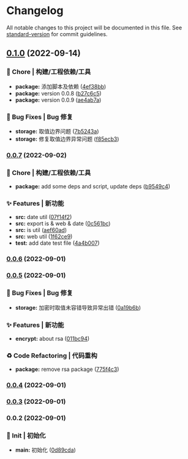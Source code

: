 # Changelog

All notable changes to this project will be documented in this file. See [standard-version](https://github.com/conventional-changelog/standard-version) for commit guidelines.

## [0.1.0](https://github.com/Cenavy1019/common/compare/v0.0.7...v0.1.0) (2022-09-14)


### 🚀 Chore | 构建/工程依赖/工具

* **package:** 添加脚本及依赖 ([4ef38bb](https://github.com/Cenavy1019/common/commit/4ef38bba725bafb27e4325adfdf6fd80f2f6ecc3))
* **package:** version 0.0.8 ([b27c6c5](https://github.com/Cenavy1019/common/commit/b27c6c53487e79d6e787effbda5918245cd86c27))
* **package:** version 0.0.9 ([ae4ab7a](https://github.com/Cenavy1019/common/commit/ae4ab7ae4b133b3da2c731fde2d5eb7875a72a65))


### 🐛 Bug Fixes | Bug 修复

* **storage:** 取值边界问题 ([7b5243a](https://github.com/Cenavy1019/common/commit/7b5243a73c4129c88804204efa9bbe9be4d58d24))
* **storage:** 修复取值边界异常问题 ([f85ecb3](https://github.com/Cenavy1019/common/commit/f85ecb31adb421013648a87c051ff013ca54b989))

### [0.0.7](https://github.com/Cenavy1019/common/compare/v0.0.6...v0.0.7) (2022-09-02)

### 🚀 Chore | 构建/工程依赖/工具

- **package:** add some deps and script, update deps ([b9549c4](https://github.com/Cenavy1019/common/commit/b9549c4e8ee5a3805612fee97a640e5baf1762a4))

### ✨ Features | 新功能

- **src:** date util ([07f14f2](https://github.com/Cenavy1019/common/commit/07f14f2cb58da668c34cc41a405de7d684d19f65))
- **src:** export is & web & date ([0c561bc](https://github.com/Cenavy1019/common/commit/0c561bc1a33c268b66a59323753aa9f399027d62))
- **src:** is util ([aef60ad](https://github.com/Cenavy1019/common/commit/aef60adbbb04e274e5ccf118edb369576c4c9993))
- **src:** web util ([1f62ce9](https://github.com/Cenavy1019/common/commit/1f62ce9618b790fe963ad923cdaaa278d5e10d9f))
- **test:** add date test file ([4a4b007](https://github.com/Cenavy1019/common/commit/4a4b007788a10b84e5da26d92ba01b06a04a22d3))

### [0.0.6](https://github.com/Cenavy1019/common/compare/v0.0.5...v0.0.6) (2022-09-01)

### [0.0.5](https://github.com/Cenavy1019/common/compare/v0.0.4...v0.0.5) (2022-09-01)

### 🐛 Bug Fixes | Bug 修复

- **storage:** 加密时取值未容错导致异常出错 ([0a19b6b](https://github.com/Cenavy1019/common/commit/0a19b6b35d3780d21f319948266b6b28a1dcf699))

### ✨ Features | 新功能

- **encrypt:** about rsa ([011bc94](https://github.com/Cenavy1019/common/commit/011bc94f0038364c4193674bfbec6f509a7ce99e))

### ♻️ Code Refactoring | 代码重构

- **package:** remove rsa package ([775f4c3](https://github.com/Cenavy1019/common/commit/775f4c36f1ef59052afd5caac5144d6943da1bcc))

### [0.0.4](https://github.com/Cenavy1019/rsa/compare/v0.0.3...v0.0.4) (2022-09-01)

### [0.0.3](https://github.com/Cenavy1019/rsa/compare/v0.0.2...v0.0.3) (2022-09-01)

### 0.0.2 (2022-09-01)

### 🎉 Init | 初始化

- **main:** 初始化 ([0d89cda](https://github.com/Cenavy1019/rsa/commit/0d89cda37a8a7c535feac4958d59015063ecd8a9))
